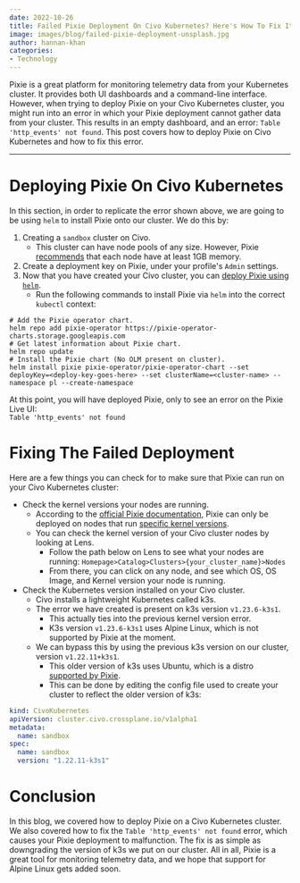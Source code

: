 ```yaml
---
date: 2022-10-26
title: Failed Pixie Deployment On Civo Kubernetes? Here's How To Fix It
image: images/blog/failed-pixie-deployment-unsplash.jpg
author: hannan-khan
categories:
- Technology
---
```


Pixie is a great platform for monitoring telemetry data from your Kubernetes cluster.
It provides both UI dashboards and a command-line interface. However, when trying to deploy Pixie on your Civo Kubernetes cluster,
you might run into an error in which your Pixie deployment cannot gather data from your cluster. This results
in an empty dashboard, and an error: `Table 'http_events' not found`. This post covers how to deploy Pixie on Civo Kubernetes
and how to fix this error.
________________

# Deploying Pixie On Civo Kubernetes
In this section, in order to replicate the error shown above, we are going to be using `helm` to install Pixie onto our cluster.
We do this by:
1. Creating a `sandbox` cluster on Civo. 
   * This cluster can have node pools of any size. However, Pixie [recommends](https://docs.pixielabs.ai/installing-pixie/requirements/#memory) that each node have at least 1GB memory.
2. Create a deployment key on Pixie, under your profile's `Admin` settings.
3. Now that you have created your Civo cluster, you can [deploy Pixie using `helm`](https://docs.pixielabs.ai/installing-pixie/install-schemes/helm/#3.-deploy-pixie).
   * Run the following commands to install Pixie via `helm` into the correct `kubectl` context:
```shell
# Add the Pixie operator chart.
helm repo add pixie-operator https://pixie-operator-charts.storage.googleapis.com
# Get latest information about Pixie chart.
helm repo update
# Install the Pixie chart (No OLM present on cluster).
helm install pixie pixie-operator/pixie-operator-chart --set deployKey=<deploy-key-goes-here> --set clusterName=<cluster-name> --namespace pl --create-namespace
```
At this point, you will have deployed Pixie, only to see an error on the Pixie Live UI:  
`Table 'http_events' not found`

# Fixing The Failed Deployment
Here are a few things you can check for to make sure that Pixie can run on your Civo Kubernetes cluster:  
* Check the kernel versions your nodes are running.
  * According to the [official Pixie documentation](https://docs.pixielabs.ai/about-pixie/troubleshooting/#troubleshooting-operation-why-can't-i-see-data),
Pixie can only be deployed on nodes that run [specific kernel versions](https://docs.pixielabs.ai/installing-pixie/requirements/#operating-system-linux-distribution).
  * You can check the kernel version of your Civo cluster nodes by looking at Lens.
    * Follow the path below on Lens to see what your nodes are running:
`Homepage>Catalog>Clusters>{your_cluster_name}>Nodes`
    * From there, you can click on any node, and see which OS, OS Image, and Kernel version your node is running.
* Check the Kubernetes version installed on your Civo cluster.
  * Civo installs a lightweight Kubernetes called k3s.
  * The error we have created is present on k3s version `v1.23.6-k3s1`.
    * This actually ties into the previous kernel version error.
    * K3s version `v1.23.6-k3s1` uses Alpine Linux, which is not supported by Pixie at the moment.
  * We can bypass this by using the previous k3s version on our cluster, version `v1.22.11+k3s1`.
    * This older version of k3s uses Ubuntu, which is a distro [supported by Pixie](https://docs.pixielabs.ai/installing-pixie/requirements/#operating-system-linux-distribution).
    * This can be done by editing the config file used to create your cluster to reflect the older version of k3s:
```yaml
kind: CivoKubernetes
apiVersion: cluster.civo.crossplane.io/v1alpha1
metadata: 
  name: sandbox
spec:
  name: sandbox
  version: "1.22.11-k3s1"
```

# Conclusion
In this blog, we covered how to deploy Pixie on a Civo Kubernetes cluster. We also covered how to fix the `Table 'http_events' not found` error,
which causes your Pixie deployment to malfunction. The fix is as simple as downgrading the version of k3s we put on our cluster.
All in all, Pixie is a great tool for monitoring telemetry data, and we hope that support for Alpine Linux gets added soon.

